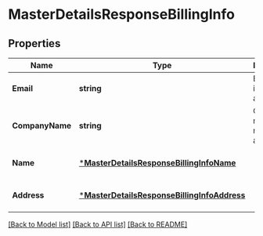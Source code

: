 # MasterDetailsResponseBillingInfo

## Properties
Name | Type | Description | Notes
------------ | ------------- | ------------- | -------------
**Email** | **string** | Billing email id of master account | [optional] [default to null]
**CompanyName** | **string** | Company name of master account | [optional] [default to null]
**Name** | [***MasterDetailsResponseBillingInfoName**](masterDetailsResponse_billingInfo_name.md) |  | [optional] [default to null]
**Address** | [***MasterDetailsResponseBillingInfoAddress**](masterDetailsResponse_billingInfo_address.md) |  | [optional] [default to null]

[[Back to Model list]](../README.md#documentation-for-models) [[Back to API list]](../README.md#documentation-for-api-endpoints) [[Back to README]](../README.md)


